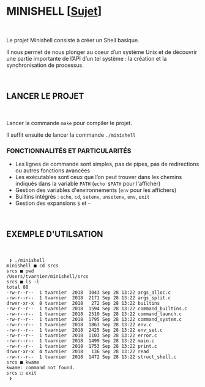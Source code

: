 # MINISHELL [[Sujet](https://github.com/tvarnier/minishell/blob/master/subject.pdf)]

<br>

Le projet Minishell consiste à créer un Shell basique.

Il nous permet de nous plonger au coeur d’un système Unix et de découvrir une partie importante de l’API d’un tel système : la création et la synchronisation de processus.

<br>

## LANCER LE PROJET

<br>

Lancer la commande `make` pour compiler le projet.

Il suffit ensuite de lancer la commande `./minishell`

### FONCTIONNALITÉS ET PARTICULARITÉS

 * Les lignes de commande sont simples, pas de pipes, pas de redirections ou autres fonctions avancées
 * Les exécutables sont ceux que l’on peut trouver dans les chemins indiqués dans la variable `PATH` (`echo $PATH` pour l'afficher)
 * Gestion des variables d'environnements (`env` pour les affichers)
 * Builtins intégrés : `echo`, `cd`, `setenv`, `unsetenv`, `env`, `exit`
 * Gestion des expansions `$` et `~`

<br>

## EXEMPLE D'UTILSATION

<br>

```
 ❯ ./minishell
minishell ■ cd srcs
srcs ■ pwd
/Users/tvarnier/minishell/srcs
srcs ■ ls -l
total 88
-rw-r--r--  1 tvarnier  2018  3043 Sep 28 13:22 args_alloc.c
-rw-r--r--  1 tvarnier  2018  2171 Sep 28 13:22 args_split.c
drwxr-xr-x  8 tvarnier  2018   272 Sep 28 13:22 builtins
-rw-r--r--  1 tvarnier  2018  1594 Sep 28 13:22 command_builtins.c
-rw-r--r--  1 tvarnier  2018  2510 Sep 28 13:22 command_launch.c
-rw-r--r--  1 tvarnier  2018  1795 Sep 28 13:22 command_system.c
-rw-r--r--  1 tvarnier  2018  1863 Sep 28 13:22 env.c
-rw-r--r--  1 tvarnier  2018  2425 Sep 28 13:22 env_set.c
-rw-r--r--  1 tvarnier  2018  1103 Sep 28 13:22 error.c
-rw-r--r--  1 tvarnier  2018  1499 Sep 28 13:22 main.c
-rw-r--r--  1 tvarnier  2018  1753 Sep 28 13:22 print.c
drwxr-xr-x  4 tvarnier  2018   136 Sep 28 13:22 read
-rw-r--r--  1 tvarnier  2018  1472 Sep 28 13:22 struct_shell.c
srcs ■ kwame
kwame: command not found.
srcs □ exit
 ❯
```
